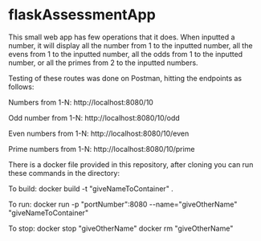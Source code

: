 # flaskAssessmentApp
This small web app has few operations that it does. When inputted a number, it will display all the number from 1 to the inputted number, 
all the evens from 1 to the inputted number, all the odds from 1 to the inputted number, or all the primes from 2 to the inputted numbers.

Testing of these routes was done on Postman, hitting the endpoints as follows:

Numbers from 1-N:
http://localhost:8080/10

Odd number from 1-N:
http://localhost:8080/10/odd

Even numbers from 1-N:
http://localhost:8080/10/even

Prime numbers from 1-N:
http://localhost:8080/10/prime

There is a docker file provided in this repository, after  cloning you can run these commands in the directory:

To build:
docker build -t "giveNameToContainer" .

To run:
docker run -p "portNumber":8080 --name="giveOtherName" "giveNameToContainer"

To stop:
docker stop "giveOtherName"
docker rm "giveOtherName"



